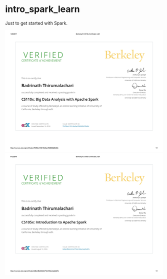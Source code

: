 # intro_spark_learn

Just to get started with Spark.

![certificate](https://github.com/lordbadri/spark_machine_learning_pipeline/blob/master/BerkeleyX%20CS110x%20Certificate%20_%20edX-page-001.jpg)
![certificate](https://github.com/lordbadri/spark_machine_learning_pipeline/blob/master/BerkeleyX%20CS105x%20Certificate%20_%20edX-page-001.jpg)
